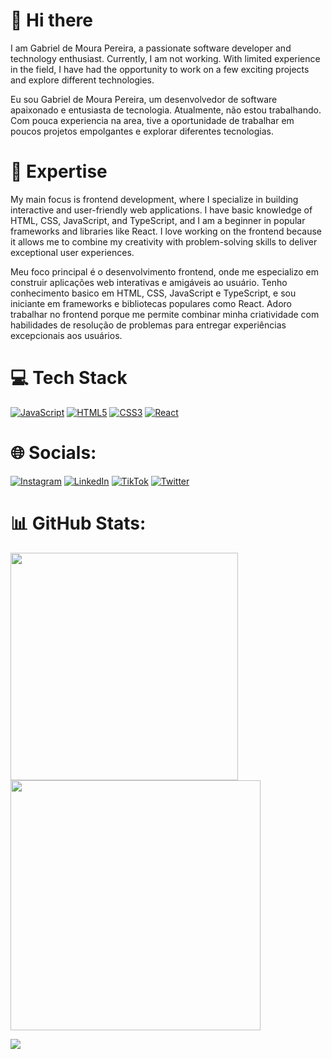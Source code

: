 # 👋 Hi there

I am Gabriel de Moura Pereira, a passionate software developer and technology enthusiast. Currently, I am not working. With limited experience in the field, I have had the opportunity to work on a few exciting projects and explore different technologies.

Eu sou Gabriel de Moura Pereira, um desenvolvedor de software apaixonado e entusiasta de tecnologia. Atualmente, não estou trabalhando. Com pouca experiencia na area, tive a oportunidade de trabalhar em poucos projetos empolgantes e explorar diferentes tecnologias.

# 🚀 Expertise

My main focus is frontend development, where I specialize in building interactive and user-friendly web applications. I have basic knowledge of HTML, CSS, JavaScript, and TypeScript, and I am a beginner in popular frameworks and libraries like React.
I love working on the frontend because it allows me to combine my creativity with problem-solving skills to deliver exceptional user experiences.

Meu foco principal é o desenvolvimento frontend, onde me especializo em construir aplicações web interativas e amigáveis ​​ao usuário. Tenho conhecimento basico em HTML, CSS, JavaScript e TypeScript, e sou iniciante em frameworks e bibliotecas populares como React.
Adoro trabalhar no frontend porque me permite combinar minha criatividade com habilidades de resolução de problemas para entregar experiências excepcionais aos usuários.

# 💻 Tech Stack
[![JavaScript](https://img.shields.io/badge/javascript-%23323330.svg?style=for-the-badge&logo=javascript&logoColor=%23F7DF1E)](https://cursos.alura.com.br/user/tufenor/fullCertificate/3b7b7641cecc853fae6e416e33022894) [![HTML5](https://img.shields.io/badge/html5-%23E34F26.svg?style=for-the-badge&logo=html5&logoColor=white)](https://cursos.alura.com.br/user/tufenor/fullCertificate/3b7b7641cecc853fae6e416e33022894) [![CSS3](https://img.shields.io/badge/css3-%231572B6.svg?style=for-the-badge&logo=css3&logoColor=white)](https://cursos.alura.com.br/user/tufenor/fullCertificate/3b7b7641cecc853fae6e416e33022894) [![React](https://img.shields.io/badge/react-%2320232a.svg?style=for-the-badge&logo=react&logoColor=%2361DAFB)](https://cursos.alura.com.br/user/tufenor/fullCertificate/3b7b7641cecc853fae6e416e33022894) 

# 🌐 Socials:
[![Instagram](https://img.shields.io/badge/Instagram-%23E4405F.svg?logo=Instagram&logoColor=white)](https://instagram.com/tufenor) [![LinkedIn](https://img.shields.io/badge/LinkedIn-%230077B5.svg?logo=linkedin&logoColor=white)](https://linkedin.com/in/tufenor) [![TikTok](https://img.shields.io/badge/TikTok-%23000000.svg?logo=TikTok&logoColor=white)](https://tiktok.com/tufenor) [![Twitter](https://img.shields.io/badge/Twitter-%231DA1F2.svg?logo=Twitter&logoColor=white)](https://twitter.com/tufenor) 

# 📊 GitHub Stats:
<img src="https://github-readme-stats-wheat-two-53.vercel.app/api?username=tufenor&theme=neon&hide_border=false&include_all_commits=false&count_private=false"  width="364px" />                    <img src="https://github-readme-streak-stats.herokuapp.com/?user=tufenor&theme=neon&hide_border=false"  width="400px" />



![](https://github-readme-stats-wheat-two-53.vercel.app/api/top-langs/?username=tufenor&theme=neon&hide_border=false&include_all_commits=false&count_private=false&layout=compact)
